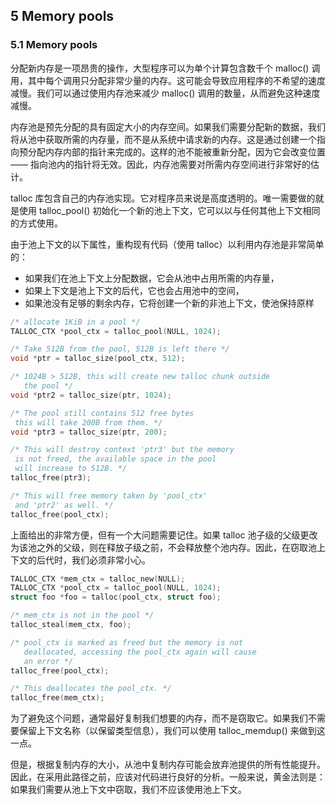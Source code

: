 ## 5 Memory pools

### 5.1 Memory pools

分配新内存是一项昂贵的操作，大型程序可以为单个计算包含数千个 malloc() 调用，其中每个调用只分配非常少量的内存。这可能会导致应用程序的不希望的速度减慢。我们可以通过使用内存池来减少 malloc() 调用的数量，从而避免这种速度减慢。

内存池是预先分配的具有固定大小的内存空间。如果我们需要分配新的数据，我们将从池中获取所需的内存量，而不是从系统中请求新的内存。这是通过创建一个指向预分配内存内部的指针来完成的。这样的池不能被重新分配，因为它会改变位置 —— 指向池内的指针将无效。因此，内存池需要对所需内存空间进行非常好的估计。

talloc 库包含自己的内存池实现。它对程序员来说是高度透明的。唯一需要做的就是使用 talloc_pool() 初始化一个新的池上下文，它可以以与任何其他上下文相同的方式使用。

由于池上下文的以下属性，重构现有代码（使用 talloc）以利用内存池是非常简单的：
- 如果我们在池上下文上分配数据，它会从池中占用所需的内存量，
- 如果上下文是池上下文的后代，它也会占用池中的空间，
- 如果池没有足够的剩余内存，它将创建一个新的非池上下文，使池保持原样

```C
/* allocate 1KiB in a pool */
TALLOC_CTX *pool_ctx = talloc_pool(NULL, 1024);

/* Take 512B from the pool, 512B is left there */
void *ptr = talloc_size(pool_ctx, 512);

/* 1024B > 512B, this will create new talloc chunk outside
   the pool */
void *ptr2 = talloc_size(ptr, 1024);

/* The pool still contains 512 free bytes
 this will take 200B from them. */
void *ptr3 = talloc_size(ptr, 200);

/* This will destroy context 'ptr3' but the memory
 is not freed, the available space in the pool
 will increase to 512B. */
talloc_free(ptr3);

/* This will free memory taken by 'pool_ctx'
 and 'ptr2' as well. */
talloc_free(pool_ctx);
```

上面给出的非常方便，但有一个大问题需要记住。如果 talloc 池子级的父级更改为该池之外的父级，则在释放子级之前，不会释放整个池内存。因此，在窃取池上下文的后代时，我们必须非常小心。

```C
TALLOC_CTX *mem_ctx = talloc_new(NULL);
TALLOC_CTX *pool_ctx = talloc_pool(NULL, 1024);
struct foo *foo = talloc(pool_ctx, struct foo);

/* mem_ctx is not in the pool */
talloc_steal(mem_ctx, foo);

/* pool_ctx is marked as freed but the memory is not
   deallocated, accessing the pool_ctx again will cause
   an error */
talloc_free(pool_ctx);

/* This deallocates the pool_ctx. */
talloc_free(mem_ctx);
```

为了避免这个问题，通常最好复制我们想要的内存，而不是窃取它。如果我们不需要保留上下文名称（以保留类型信息），我们可以使用 talloc_memdup() 来做到这一点。

但是，根据复制内存的大小，从池中复制内存可能会放弃池提供的所有性能提升。因此，在采用此路径之前，应该对代码进行良好的分析。一般来说，黄金法则是：如果我们需要从池上下文中窃取，我们不应该使用池上下文。


